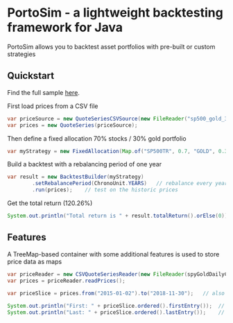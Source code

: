 # PortoSim - a lightweight backtesting framework for Java
PortoSim allows you to backtest asset portfolios with pre-built or custom strategies

## Quickstart

Find the full sample [here](https://github.com/yarro-s/PortoSim/blob/master/samples/PortoSimSampleApp.zip).

First load prices from a CSV file

```java
var priceSource = new QuoteSeriesCSVSource(new FileReader("sp500_gold_3yr_monthly.csv"));
var prices = new QuoteSeries(priceSource);
```

Then define a fixed allocation 70% stocks / 30% gold portfolio
```java
var myStrategy = new FixedAllocation(Map.of("SP500TR", 0.7, "GOLD", 0.3));
```

Build a backtest with a rebalancing period of one year
```java
var result = new BacktestBuilder(myStrategy)
        .setRebalancePeriod(ChronoUnit.YEARS)   // rebalance every year
        .run(prices);    // test on the historic prices
```

Get the total return (120.26%)
```java
System.out.println("Total return is " + result.totalReturn().orElse(0)); 
```

## Features

A TreeMap-based container with some additional features is used to store price data as maps

```java
var priceReader = new CSVQuoteSeriesReader(new FileReader(spyGoldDailyCSV));
var prices = priceReader.readPrices();
        
var priceSlice = prices.from("2015-01-02").to("2018-11-30");   // also accepts Date

System.out.println("First: " + priceSlice.ordered().firstEntry());  // 2015-01-02={SPY=205.4, GLD=114.1}
System.out.println("Last: " + priceSlice.ordered().lastEntry());    // 2018-11-30={SPY=275.7, GLD=115.5}
```

